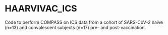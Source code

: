 # HAARVIVAC_ICS
Code to perform COMPASS on ICS data from a cohort of SARS-CoV-2 naive (n=13) and convalescent subjects (n=17) pre- and post-vaccination.
